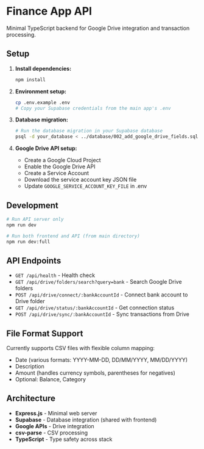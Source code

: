 # Finance App API

Minimal TypeScript backend for Google Drive integration and transaction processing.

## Setup

1. **Install dependencies:**
   ```bash
   npm install
   ```

2. **Environment setup:**
   ```bash
   cp .env.example .env
   # Copy your Supabase credentials from the main app's .env
   ```

3. **Database migration:**
   ```bash
   # Run the database migration in your Supabase database
   psql -d your_database < ../database/002_add_google_drive_fields.sql
   ```

4. **Google Drive API setup:**
   - Create a Google Cloud Project
   - Enable the Google Drive API
   - Create a Service Account
   - Download the service account key JSON file
   - Update `GOOGLE_SERVICE_ACCOUNT_KEY_FILE` in .env

## Development

```bash
# Run API server only
npm run dev

# Run both frontend and API (from main directory)
npm run dev:full
```

## API Endpoints

- `GET /api/health` - Health check
- `GET /api/drive/folders/search?query=bank` - Search Google Drive folders
- `POST /api/drive/connect/:bankAccountId` - Connect bank account to Drive folder
- `GET /api/drive/status/:bankAccountId` - Get connection status
- `POST /api/drive/sync/:bankAccountId` - Sync transactions from Drive

## File Format Support

Currently supports CSV files with flexible column mapping:
- Date (various formats: YYYY-MM-DD, DD/MM/YYYY, MM/DD/YYYY)
- Description
- Amount (handles currency symbols, parentheses for negatives)
- Optional: Balance, Category

## Architecture

- **Express.js** - Minimal web server
- **Supabase** - Database integration (shared with frontend)
- **Google APIs** - Drive integration
- **csv-parse** - CSV processing
- **TypeScript** - Type safety across stack